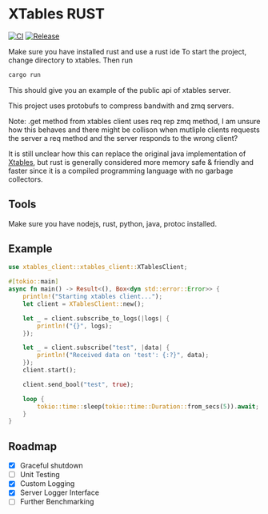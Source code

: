 # XTables RUST
[![CI](https://github.com/NormalDuck/XTables-Rust/actions/workflows/ci-rust.yml/badge.svg)](https://github.com/NormalDuck/XTables-Rust/actions/workflows/ci-rust.yml) [![Release](https://github.com/NormalDuck/XTables-Rust/actions/workflows/release.yml/badge.svg)](https://github.com/NormalDuck/XTables-Rust/actions/workflows/release.yml)


Make sure you have installed rust and use a rust ide
To start the project, change directory to xtables. Then run 
```rs
cargo run
```
This should give you an example of the public api of xtables server. 

This project uses protobufs to compress bandwith and zmq servers. 

Note: .get method from xtables client uses req rep zmq method, I am unsure how this behaves and there might be collison when mutliple clients requests the server a req method and the server responds to the wrong client?

It is still unclear how this can replace the original java implementation of [Xtables](https://github.com/Kobeeeef/XTABLES), but rust is generally considered more memory safe & friendly and faster since it is a compiled programming language with no garbage collectors.

## Tools
Make sure you have nodejs, rust, python, java, protoc installed.

## Example
```rs
use xtables_client::xtables_client::XTablesClient;

#[tokio::main]
async fn main() -> Result<(), Box<dyn std::error::Error>> {
    println!("Starting xtables client...");
    let client = XTablesClient::new();

    let _ = client.subscribe_to_logs(|logs| {
        println!("{}", logs);
    });

    let _ = client.subscribe("test", |data| {
        println!("Received data on 'test': {:?}", data);
    });
    client.start();

    client.send_bool("test", true);

    loop {
        tokio::time::sleep(tokio::time::Duration::from_secs(5)).await;
    }
}
```

## Roadmap
- [x] Graceful shutdown
- [ ] Unit Testing
- [x] Custom Logging
- [x] Server Logger Interface
- [ ] Further Benchmarking